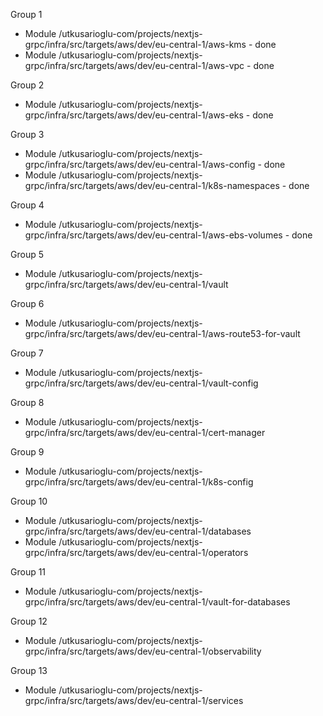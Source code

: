 Group 1
- Module /utkusarioglu-com/projects/nextjs-grpc/infra/src/targets/aws/dev/eu-central-1/aws-kms - done
- Module /utkusarioglu-com/projects/nextjs-grpc/infra/src/targets/aws/dev/eu-central-1/aws-vpc - done

Group 2
- Module /utkusarioglu-com/projects/nextjs-grpc/infra/src/targets/aws/dev/eu-central-1/aws-eks - done

Group 3
- Module /utkusarioglu-com/projects/nextjs-grpc/infra/src/targets/aws/dev/eu-central-1/aws-config - done
- Module /utkusarioglu-com/projects/nextjs-grpc/infra/src/targets/aws/dev/eu-central-1/k8s-namespaces - done

Group 4
- Module /utkusarioglu-com/projects/nextjs-grpc/infra/src/targets/aws/dev/eu-central-1/aws-ebs-volumes - done

Group 5
- Module /utkusarioglu-com/projects/nextjs-grpc/infra/src/targets/aws/dev/eu-central-1/vault

Group 6
- Module /utkusarioglu-com/projects/nextjs-grpc/infra/src/targets/aws/dev/eu-central-1/aws-route53-for-vault

Group 7
- Module /utkusarioglu-com/projects/nextjs-grpc/infra/src/targets/aws/dev/eu-central-1/vault-config

Group 8
- Module /utkusarioglu-com/projects/nextjs-grpc/infra/src/targets/aws/dev/eu-central-1/cert-manager

Group 9
- Module /utkusarioglu-com/projects/nextjs-grpc/infra/src/targets/aws/dev/eu-central-1/k8s-config

Group 10
- Module /utkusarioglu-com/projects/nextjs-grpc/infra/src/targets/aws/dev/eu-central-1/databases
- Module /utkusarioglu-com/projects/nextjs-grpc/infra/src/targets/aws/dev/eu-central-1/operators

Group 11
- Module /utkusarioglu-com/projects/nextjs-grpc/infra/src/targets/aws/dev/eu-central-1/vault-for-databases

Group 12
- Module /utkusarioglu-com/projects/nextjs-grpc/infra/src/targets/aws/dev/eu-central-1/observability

Group 13
- Module /utkusarioglu-com/projects/nextjs-grpc/infra/src/targets/aws/dev/eu-central-1/services
